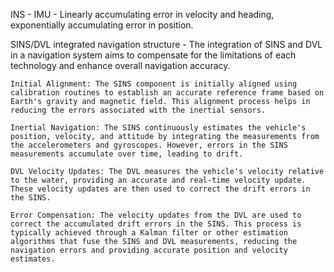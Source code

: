 INS - IMU - Linearly accumulating error in velocity and heading, exponentially accumulating error in position.

SINS/DVL integrated navigation structure - The integration of SINS and DVL in a navigation system aims to compensate for the limitations of each technology and enhance overall navigation accuracy.

    Initial Alignment: The SINS component is initially aligned using calibration routines to establish an accurate reference frame based on Earth's gravity and magnetic field. This alignment process helps in reducing the errors associated with the inertial sensors.

    Inertial Navigation: The SINS continuously estimates the vehicle's position, velocity, and attitude by integrating the measurements from the accelerometers and gyroscopes. However, errors in the SINS measurements accumulate over time, leading to drift.

    DVL Velocity Updates: The DVL measures the vehicle's velocity relative to the water, providing an accurate and real-time velocity update. These velocity updates are then used to correct the drift errors in the SINS.

    Error Compensation: The velocity updates from the DVL are used to correct the accumulated drift errors in the SINS. This process is typically achieved through a Kalman filter or other estimation algorithms that fuse the SINS and DVL measurements, reducing the navigation errors and providing accurate position and velocity estimates.
